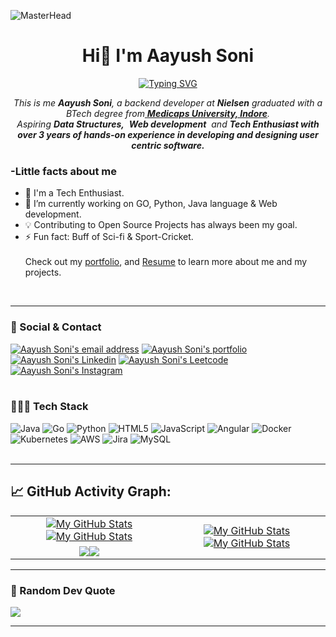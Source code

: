 
![MasterHead](https://user-images.githubusercontent.com/74038190/225813708-98b745f2-7d22-48cf-9150-083f1b00d6c9.gif)
<h1 align="center">Hi👋 I'm Aayush Soni</h1>
<p align="center">
<a href="https://git.io/typing-svg"><img src="https://readme-typing-svg.herokuapp.com?font=Fira+Code&pause=1000&center=true&vCenter=true&random=false&width=600&lines=Java+Backend+Developer;Technology+Aficionado" alt="Typing SVG" /></a>

</p>
<p align="center">
<em>
    This is me <b>Aayush Soni</b>, a backend developer at <b>Nielsen</b> graduated with a BTech degree from<a href="https://www.medicaps.ac.in/"> <b>Medicaps University, Indore</b></a>. <br>
    Aspiring <b>Data Structures,</b>&nbsp; <b>Web development</b>&nbsp; and <b> Tech Enthusiast with over 3 years of hands-on experience in developing and designing user centric software.</b> </em>
  <br>
</p>
<h3>-Little facts about me</h3>

- 🧞 I'm a Tech Enthusiast.
- 🔭 I’m currently working on GO, Python, Java language & Web development.
- 💡 Contributing to Open Source Projects has always been my goal.
- ⚡ Fun fact: Buff of Sci-fi & Sport-Cricket.
  <br><br>
  Check out my [portfolio](https://aayush13013.github.io/portfolio), and [Resume](https://drive.google.com/file/d/1Zcit5TZRT4du2rfiKVk32LHg96cSKseO/view) to learn more about me and my projects.

<br>

---
### 📧 Social & Contact
<div>
<a href="mailto:aayush13013@gmail.com" target="_blank" rel="noreferrer"> <img alt="Aayush Soni's email address" src="https://img.shields.io/badge/E&#8209;mail-D14836?style=for-the-badge&logo=gmail&logoColor=white"/></a>
<a href="https://aayush13013.github.io" target="_blank" rel="noreferrer"> <img alt="Aayush Soni's portfolio" src="https://img.shields.io/badge/Portfolio-08203A?style=for-the-badge&logo=About.me&logoColor=white"/></a>
<a href="https://www.linkedin.com/in/aayush-13-soni/" target="_blank" rel="noreferrer"> <img alt="Aayush Soni's Linkedin" src="https://img.shields.io/badge/LinkedIn-0077B5?style=for-the-badge&logo=linkedin&logoColor=white"/></a>
<a href="https://leetcode.com/u/Aayush13013/" target="_blank" rel="noreferrer"> <img alt="Aayush Soni's Leetcode" src="https://img.shields.io/badge/LeetCode-FFA116?style=for-the-badge&logo=LeetCode&logoColor=black"/></a>
<a href="https://www.instagram.com/aayush13soni" target="_blank" rel="noreferrer"> <img alt="Aayush Soni's Instagram" src="https://img.shields.io/badge/Instagram-E4405F?style=for-the-badge&logo=instagram&logoColor=white"/></a>
</div>
<br>

### 🧑🏻‍💻 Tech Stack
![Java](https://img.shields.io/badge/java-%23ED8B00.svg?style=for-the-badge&logo=openjdk&logoColor=white) ![Go](https://img.shields.io/badge/go-%2300ADD8.svg?style=for-the-badge&logo=go&logoColor=white) ![Python](https://img.shields.io/badge/python-3670A0?style=for-the-badge&logo=python&logoColor=ffdd54) ![HTML5](https://img.shields.io/badge/html5-%23E34F26.svg?style=for-the-badge&logo=html5&logoColor=white) ![JavaScript](https://img.shields.io/badge/javascript-%23323330.svg?style=for-the-badge&logo=javascript&logoColor=%23F7DF1E) ![Angular](https://img.shields.io/badge/angular-%23DD0031.svg?style=for-the-badge&logo=angular&logoColor=white) ![Docker](https://img.shields.io/badge/docker-%230db7ed.svg?style=for-the-badge&logo=docker&logoColor=white) ![Kubernetes](https://img.shields.io/badge/kubernetes-%23326ce5.svg?style=for-the-badge&logo=kubernetes&logoColor=white) ![AWS](https://img.shields.io/badge/AWS-%23FF9900.svg?style=for-the-badge&logo=amazon-aws&logoColor=white) ![Jira](https://img.shields.io/badge/jira-%230A0FFF.svg?style=for-the-badge&logo=jira&logoColor=white) ![MySQL](https://img.shields.io/badge/mysql-%2300f.svg?style=for-the-badge&logo=mysql&logoColor=white) 
<br>
<br>

---
## 📈 GitHub Activity Graph:

<table>
    <tr>
        <td align="center"><a href="https://github.com/aayush13013#gh-light-mode-only"><img src="https://github-readme-stats.vercel.app/api?username=aayush13013&show_icons=true&theme=default&include_all_commits=true#gh-light-mode-only" alt="My GitHub Stats"/></a><a href="https://github.com/aayush13013#gh-dark-mode-only"><img src="https://github-readme-stats.vercel.app/api?username=aayush13013&show_icons=true&theme=tokyonight&include_all_commits=true#gh-dark-mode-only" alt="My GitHub Stats"/></a></td>
        <td rowspan="2" align="center"><a href="https://github.com/aayush13013#gh-light-mode-only"><img src="https://github-readme-stats.vercel.app/api/top-langs/?username=aayush13013&theme=default&langs_count=8#gh-light-mode-only" alt="My GitHub Stats"/></a><a href="https://github.com/aayush13013#gh-dark-mode-only"><img src="https://github-readme-stats.vercel.app/api/top-langs/?username=aayush13013&theme=tokyonight&langs_count=8#gh-dark-mode-only" alt="My GitHub Stats"/></a></td>
    </tr>
    <tr>
        <td align="center"><a href="https://github.com/aayush13013#gh-light-mode-only"><img src="https://github-readme-streak-stats.herokuapp.com/?user=aayush13013&theme=default"/></a><a href="https://github.com/aayush13013#gh-dark-mode-only"><img src="https://github-readme-streak-stats.herokuapp.com/?user=aayush13013&theme=tokyonight"/></a></td>
    </tr>
</table>

---

### 💭 Random Dev Quote
![](https://quotes-github-readme.vercel.app/api?type=horizontal&theme=dark)
<br>
  
---




